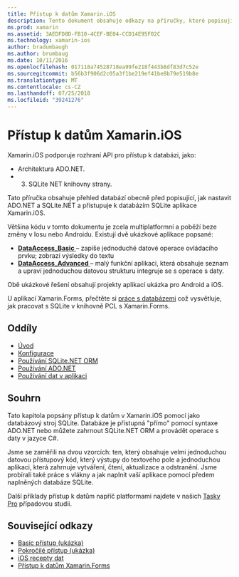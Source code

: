 ```yaml
---
title: Přístup k datům Xamarin.iOS
description: Tento dokument obsahuje odkazy na příručky, které popisují, jak pracovat s místními databázemi aplikace pro Xamarin.iOS. Obsah odkazovaný popisuje SQLite.NET, ADO.NET a další.
ms.prod: xamarin
ms.assetid: 3AEDFD8D-FB10-4CEF-BE04-CCD14E95F02C
ms.technology: xamarin-ios
author: bradumbaugh
ms.author: brumbaug
ms.date: 10/11/2016
ms.openlocfilehash: 017118a74528718ea99fe218f443b8df83d7c52e
ms.sourcegitcommit: b56b3f906d2c05a3f1be219ef41be8b79e519b8e
ms.translationtype: MT
ms.contentlocale: cs-CZ
ms.lasthandoff: 07/25/2018
ms.locfileid: "39241276"
---
```

# <a name="xamarinios-data-access"></a>Přístup k datům Xamarin.iOS

Xamarin.iOS podporuje rozhraní API pro přístup k databázi, jako:

-  Architektura ADO.NET.
-  3. SQLite NET knihovny strany.

Tato příručka obsahuje přehled databází obecně před popisující, jak nastavit ADO.NET a SQLite.NET a přistupuje k databázím SQLite aplikace Xamarin.iOS. 

Většina kódu v tomto dokumentu je zcela multiplatformní a poběží beze změny v Iosu nebo Androidu. Existují dvě ukázkové aplikace popsané:

-  [**DataAccess_Basic** ](https://github.com/xamarin/mobile-samples/tree/master/DataAccess/Basic) – zapíše jednoduché datové operace ovládacího prvku; zobrazí výsledky do textu
-  [**DataAccess_Advanced** ](https://github.com/xamarin/mobile-samples/tree/master/DataAccess/Advanced) – malý funkční aplikaci, která obsahuje seznam a upraví jednoduchou datovou strukturu integruje se s operace s daty.

Obě ukázkové řešení obsahují projekty aplikací ukázka pro Android a iOS.

U aplikací Xamarin.Forms, přečtěte si [práce s databázemi](~/xamarin-forms/app-fundamentals/databases.md) což vysvětluje, jak pracovat s SQLite v knihovně PCL s Xamarin.Forms.

## <a name="sections"></a>Oddíly

-  [Úvod](introduction.md)
-  [Konfigurace](configuration.md)
-  [Používání SQLite.NET ORM](using-sqlite-orm.md)
-  [Používání ADO.NET](using-adonet.md)
-  [Používání dat v aplikaci](using-data-in-an-app.md)

## <a name="summary"></a>Souhrn

Tato kapitola popsány přístup k datům v Xamarin.iOS pomocí jako databázový stroj SQLite. Databáze je přístupná "přímo" pomocí syntaxe ADO.NET nebo můžete zahrnout SQLite.NET ORM a provádět operace s daty v jazyce C#.

Jsme se zaměřili na dvou vzorcích: ten, který obsahuje velmi jednoduchou datovou přístupový kód, který výstupy do textového pole a jednoduchou aplikaci, která zahrnuje vytváření, čtení, aktualizace a odstranění. Jsme probírali také práce s vlákny a jak naplnit vaší aplikace pomocí předem naplněných databáze SQLite.

Další příklady přístup k datům napříč platformami najdete v našich [Tasky Pro](~/cross-platform/app-fundamentals/building-cross-platform-applications/case-study-tasky.md) případovou studii.

## <a name="related-links"></a>Související odkazy

- [Basic přístup (ukázka)](https://github.com/xamarin/mobile-samples/tree/master/DataAccess/Basic)
- [Pokročilé přístup (ukázka)](https://github.com/xamarin/mobile-samples/tree/master/DataAccess/Advanced)
- [iOS recepty dat](https://github.com/xamarin/recipes/tree/master/Recipes/ios/data/sqlite)
- [Přístup k datům Xamarin.Forms](~/xamarin-forms/app-fundamentals/databases.md)
